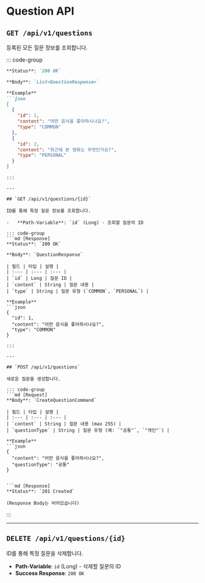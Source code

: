 
# Question API

## `GET /api/v1/questions`

등록된 모든 질문 정보를 조회합니다.

::: code-group
```md [Response]
**Status**: `200 OK`

**Body**: `List<QuestionResponse>`

**Example**
```json
[
  {
    "id": 1,
    "content": "어떤 음식을 좋아하시나요?",
    "type": "COMMON"
  },
  {
    "id": 2,
    "content": "최근에 본 영화는 무엇인가요?",
    "type": "PERSONAL"
  }
]
```
```
:::

---

## `GET /api/v1/questions/{id}`

ID를 통해 특정 질문 정보를 조회합니다.

-   **Path-Variable**: `id` (Long) - 조회할 질문의 ID

::: code-group
```md [Response]
**Status**: `200 OK`

**Body**: `QuestionResponse`

| 필드 | 타입 | 설명 |
| :--- | :--- | :--- |
| `id` | Long | 질문 ID |
| `content` | String | 질문 내용 |
| `type` | String | 질문 유형 (`COMMON`, `PERSONAL`) |

**Example**
```json
{
  "id": 1,
  "content": "어떤 음식을 좋아하시나요?",
  "type": "COMMON"
}
```
```
:::

---

## `POST /api/v1/questions`

새로운 질문을 생성합니다.

::: code-group
```md [Request]
**Body**: `CreateQuestionCommand`

| 필드 | 타입 | 설명 |
| :--- | :--- | :--- |
| `content` | String | 질문 내용 (max 255) |
| `questionType` | String | 질문 유형 (예: `"공통"`, `"개인"`) |

**Example**
```json
{
  "content": "어떤 음식을 좋아하시나요?",
  "questionType": "공통"
}
```
```

```md [Response]
**Status**: `201 Created`

(Response Body는 비어있습니다)
```
:::

---

## `DELETE /api/v1/questions/{id}`

ID를 통해 특정 질문을 삭제합니다.

-   **Path-Variable**: `id` (Long) - 삭제할 질문의 ID
-   **Success Response**: `200 OK`
